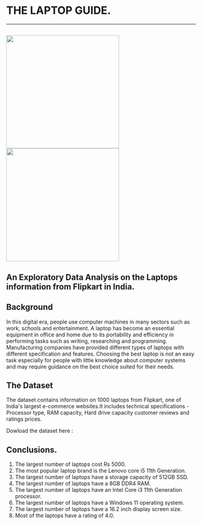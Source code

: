 # THE LAPTOP GUIDE.

---
<img src="https://thumbs.dreamstime.com/b/man-thinking-computer-programing-215736001.jpg" width="300"/> <img src="https://thumbs.dreamstime.com/b/woman-thinking-laptop-computer-229104644.jpg" width="300"/> 
---
## An Exploratory  Data Analysis on the Laptops information from  Flipkart  in India.
## Background
In this digital era, people use computer machines in many sectors such as work, schools and entertainment. A laptop has become an essential equipment in office and home due to its portability and efficiency in performing tasks such as writing, researching and programming.
Manufacturing companies have provided different types of laptops with different specification and features. Choosing the best laptop is not an easy task especially for people with little knowledge about computer systems and may require guidance on the best choice suited for their needs.
## The Dataset
The dataset contains information on 1000 laptops from Flipkart, one of India's largest e-commerce websites.It includes
technical specifications - Processor type, RAM capacity, Hard drive capacity
customer reviews and ratings
prices. 


Dowload the dataset here : 

## Conclusions.

1. The largest number of laptops cost Rs 5000.
2. The most popular laptop brand is the Lenovo core i5 11th Generation.
3. The largest number of laptops have a storage capacity of 512GB SSD.
4. The largest number of laptops have a 8GB DDR4 RAM.
5. The largest number of laptops have an  Intel Core i3 11th Generation processor.
6. The largest number of laptops have a Windows 11 operating system.
7. The largest number of laptops have a 16.2 inch display screen size.
8. Most of the laptops have a rating of 4.0.
